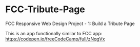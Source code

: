 # FCC-Tribute-Page
FCC Responsive Web Design Project - 1: Build a Tribute Page

This is an app functionally similar to FCC app: https://codepen.io/freeCodeCamp/full/zNqgVx 
